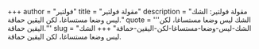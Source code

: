 +++
author = "فولتير"
title = "مقولة فولتير"
description = "مقولة فولتير: الشك ليس وضعا مستساغا، لكن اليقين حماقة."
quote = '''الشك ليس وضعا مستساغا، لكن اليقين حماقة.''' 
slug = "الشك-ليس-وضعا-مستساغا-لكن-اليقين-حماقة"
+++
الشك ليس وضعا مستساغا، لكن اليقين حماقة.
